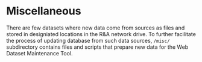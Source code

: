 # Miscellaneous

<InDevelop />

There are few datasets where new data come from sources as files and stored in designiated locations in the R&A network drive. To further facilitate the process of updating database from such data sources, `/misc/` subdirectory contains files and scripts that prepare new data for the Web Dataset Maintenance Tool.
